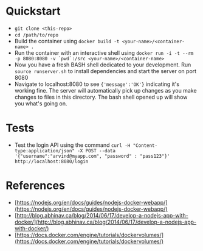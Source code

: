 # Quickstart
* `git clone <this-repo>`
* `cd /path/to/repo`
* Build the container using `docker build -t <your-name>/<container-name> .`
* Run the container with an interactive shell using ```docker run -i -t --rm -p 8080:8080 -v `pwd`:/src <your-name>/<container-name>```
* Now you have a fresh BASH shell dedicated to your development. Run `source runserver.sh` to install dependencies and start the server on port 8080
* Navigate to localhost:8080 to see ```{'message':'OK'}``` indicating it's working fine. The server will automatically pick up changes as you make changes to files in this directory. The bash shell opened up will show you what's going on.

# Tests
* Test the login API using the command ```curl -H "Content-type:application/json" -X POST --data '{"username":"arvind@myapp.com", "password" : "pass123"}'  http://localhost:8080/login```

# References

* [https://nodejs.org/en/docs/guides/nodejs-docker-webapp/](https://nodejs.org/en/docs/guides/nodejs-docker-webapp/)
* [http://blog.abhinav.ca/blog/2014/06/17/develop-a-nodejs-app-with-docker/](http://blog.abhinav.ca/blog/2014/06/17/develop-a-nodejs-app-with-docker/)
* [https://docs.docker.com/engine/tutorials/dockervolumes/](https://docs.docker.com/engine/tutorials/dockervolumes/)